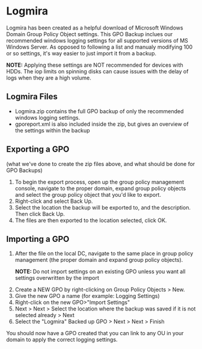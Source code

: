 # Logmira

Logmira has been created as a helpful download of Microsoft Windows Domain Group Policy Object settings. This GPO Backup inclues our recommended windows logging settings for all supported versions of MS Windows Server. As opposed to following a list and manualy modifying 100 or so settings, it's way easier to just import it from a backup.

<b> NOTE:</b> Applying these settings are NOT recommended for devices with HDDs. The iop limits on spinning disks can cause issues with the delay of logs when they are a high volume.

<h2>Logmira Files</h2>
<ul>
<li>Logmira.zip contains the full GPO backup of only the recommended windows logging settings.</li>
<li>gporeport.xml is also included inside the zip, but gives an overview of the settings within the backup</li>
</ul>

<h2>Exporting a GPO </h2>
(what we've done to create the zip files above, and what should be done for GPO Backups)
<ol>
<li>To begin the export process, open up the group policy management console, navigate to the proper domain, expand group policy objects and select the group policy object that you'd like to export.</li>
<li>Right-click and select Back Up.</li>
<li>Select the location the backup will be exported to, and the description. Then click Back Up.</li>
<li>The files are then exported to the location selected, click OK.</li>
</ol>
<h2>Importing a GPO</h2>
<ol>
<li>After the file on the local DC, navigate to the same place in group policy management (the proper domain and expand group policy objects).</li>

<b>NOTE: </b>Do not import settings on an existing GPO unless you want all settings overwritten by the import

<li>Create a NEW GPO by right-clicking on Group Policy Objects > New. </li>
<li>Give the new GPO a name (for example: Logging Settings)</li>
<li>Right-click on the new GPO>"Import Settings"</li>
<li>Next > Next > Select the location where the backup was saved if it is not selected already > Next</li>
<li>Select the "Logmira" Backed up GPO > Next > Next > Finish</li>
</ol>
You should now have a GPO created that you can link to any OU in your domain to apply the correct logging settings.


